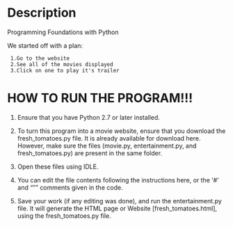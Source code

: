 # Description

Programming Foundations with Python

We started off with a plan:

     1.Go to the website   
     2.See all of the movies displayed   
     3.Click on one to play it's trailer   

# HOW TO RUN THE PROGRAM!!!
1. Ensure that you have Python 2.7 or later installed.

2. To turn this program into a movie website, ensure that you download the fresh_tomatoes.py file. It is already available for download here. However, make sure the files (movie.py, entertainment.py, and fresh_tomatoes.py) are present in the same folder.

3. Open these files using IDLE.

4. You can edit the file contents following the instructions here, or the ‘#’ and “”” comments given in the code.

5. Save your work (if any editing was done), and run the entertainment.py file. It will generate the HTML page or Website [fresh_tomatoes.html], using the fresh_tomatoes.py file.
